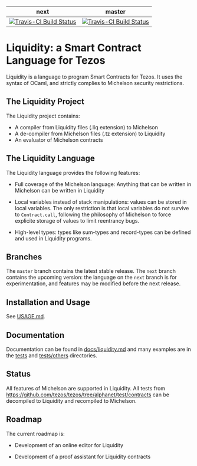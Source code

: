 next | master
------------ | -------------
[![Travis-CI Build Status](https://travis-ci.org/OCamlPro/liquidity.svg?branch=next)](https://travis-ci.org/OCamlPro/liquidity) | [![Travis-CI Build Status](https://travis-ci.org/OCamlPro/liquidity.svg?branch=master)](https://travis-ci.org/OCamlPro/liquidity) 


Liquidity: a Smart Contract Language for Tezos
==============================================

Liquidity is a language to program Smart Contracts for Tezos. It uses
the syntax of OCaml, and strictly complies to Michelson security
restrictions.

The Liquidity Project
---------------------

The Liquidity project contains:
* A compiler from Liquidity files (.liq extension) to Michelson
* A de-compiler from Michelson files (.tz extension) to Liquidity
* An evaluator of Michelson contracts

The Liquidity Language
----------------------

The Liquidity language provides the following features:

* Full coverage of the Michelson language: Anything that can be written in
  Michelson can be written in Liquidity

* Local variables instead of stack manipulations: values can be stored
  in local variables. The only restriction is that local variables do
  not survive to `Contract.call`, following the philosophy of Michelson
  to force explicite storage of values to limit reentrancy bugs.

* High-level types: types like sum-types and record-types can be defined
  and used in Liquidity programs.

Branches
--------

The `master` branch contains the latest stable release. The `next`
branch contains the upcoming version: the language on the `next`
branch is for experimentation, and features may be modified before the
next release.


Installation and Usage
----------------------

See [USAGE.md](USAGE.md).

Documentation
-------------

Documentation can be found in [docs/liquidity.md](docs/liquidity.md)
and many examples are in the [tests](tests/) and
[tests/others](tests/others/) directories.

Status
------

All features of Michelson are supported in Liquidity. All tests from
https://github.com/tezos/tezos/tree/alphanet/test/contracts can be
decompiled to Liquidity and recompiled to Michelson.

Roadmap
-------

The current roadmap is:

* Development of an online editor for Liquidity

* Development of a proof assistant for Liquidity contracts

